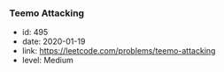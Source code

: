 ### Teemo Attacking

* id: 495
* date: 2020-01-19
* link: https://leetcode.com/problems/teemo-attacking
* level: Medium
